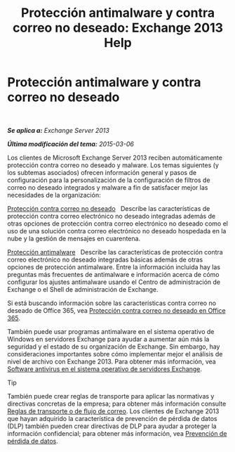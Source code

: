 ﻿---
title: 'Protección antimalware y contra correo no deseado: Exchange 2013 Help'
TOCTitle: Protección antimalware y contra correo no deseado
ms:assetid: 07d0f42d-2adc-48bf-b07f-189a560d365b
ms:mtpsurl: https://technet.microsoft.com/es-es/library/JJ150481(v=EXCHG.150)
ms:contentKeyID: 48267774
ms.date: 04/23/2018
mtps_version: v=EXCHG.150
ms.translationtype: HT
---

# Protección antimalware y contra correo no deseado

 

_**Se aplica a:** Exchange Server 2013_

_**Última modificación del tema:** 2015-03-06_

Los clientes de Microsoft Exchange Server 2013 reciben automáticamente protección contra correo no deseado y malware. Los temas siguientes (y los subtemas asociados) ofrecen información general y pasos de configuración para la personalización de la configuración de filtros de correo no deseado integrados y malware a fin de satisfacer mejor las necesidades de la organización:

[Protección contra correo no deseado](anti-spam-protection-exchange-2013-help.md)   Describe las características de protección contra correo electrónico no deseado integradas además de otras opciones de protección contra correo electrónico no deseado como el uso de una solución contra correo electrónico no deseado hospedada en la nube y la gestión de mensajes en cuarentena.

[Protección antimalware](anti-malware-protection-exchange-2013-help.md)   Describe las características de protección contra correo electrónico no deseado integradas básicas además de otras opciones de protección antimalware. Entre la información incluida hay las preguntas más frecuentes de antimalware e información acerca de cómo configurar los ajustes antimalware usando el Centro de administración de Exchange o el Shell de administración de Exchange.

Si está buscando información sobre las características contra correo no deseado de Office 365, vea [Protección contra correo no deseado en Office 365](https://support.office.com/en-us/article/office-365-email-anti-spam-protection-6a601501-a6a8-4559-b2e7-56b59c96a586?ui=en-us%26rs=en-us%26ad=us).

También puede usar programas antimalware en el sistema operativo de Windows en servidores Exchange para ayudar a aumentar aún más la seguridad y el estado de su organización de Exchange. Sin embargo, hay consideraciones importantes sobre cómo implementar mejor el análisis de nivel de archivo con Exchange 2013. Para obtener más información, vea [Software antivirus en el sistema operativo de servidores Exchange](anti-virus-software-in-the-operating-system-on-exchange-servers-exchange-2013-help.md).


> [!TIP]
> También puede crear reglas de transporte para aplicar las normativas y directivas concretas de la empresa; para obtener más información consulte <A href="mail-flow-rules-transport-rules-in-exchange-2013-exchange-2013-help.md">Reglas de transporte o de flujo de correo</A>. Los clientes de Exchange&nbsp;2013 que hayan adquirido la característica de prevención de pérdida de datos (DLP) también pueden crear directivas de DLP para ayudar a proteger la información confidencial; para obtener más información, vea <A href="technical-overview-of-dlp-data-loss-prevention-in-exchange.md">Prevención de pérdida de datos</A>.


